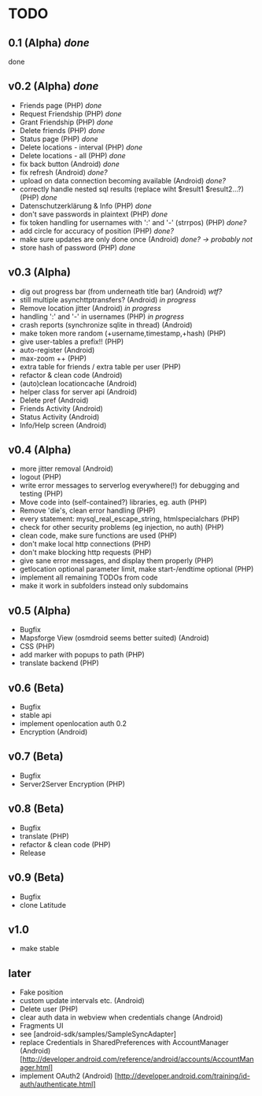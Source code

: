 TODO
====

0.1 (Alpha) *done*
---
done

v0.2 (Alpha) *done*
----
- Friends page (PHP) *done*
- Request Friendship (PHP) *done*
- Grant Friendship (PHP) *done*
- Delete friends (PHP) *done*
- Status page (PHP) *done*
- Delete locations - interval (PHP) *done*
- Delete locations - all (PHP) *done*
- fix back button (Android) *done*
- fix refresh (Android) *done?*
- upload on data connection becoming available (Android) *done?*
- correctly handle nested sql results (replace wiht $result1 $result2...?) (PHP) *done*
- Datenschutzerklärung & Info (PHP) *done*
- don't save passwords in plaintext (PHP) *done*
- fix token handling for usernames with ':' and '-' (strrpos) (PHP) *done?*
- add circle for accuracy of position (PHP) *done?*
- make sure updates are only done once (Android) *done? -> probably not*
- store hash of password (PHP) *done*

v0.3 (Alpha)
-----------
- dig out progress bar (from underneath title bar) (Android) *wtf?*
- still multiple asynchttptransfers? (Android) *in progress*
- Remove location jitter (Android) *in progress*
- handling ':' and '-' in usernames (PHP) *in progress*
- crash reports (synchronize sqlite in thread) (Android)
- make token more random (+username,timestamp,+hash) (PHP)
- give user-tables a prefix!! (PHP)
- auto-register (Android)
- max-zoom ++ (PHP)
- extra table for friends / extra table per user (PHP)
- refactor & clean code (Android)
- (auto)clean locationcache (Android)
- helper class for server api (Android)
- Delete pref (Android)
- Friends Activity (Android)
- Status Activity (Android)
- Info/Help screen (Android)

v0.4 (Alpha)
------------
- more jitter removal (Android)
- logout (PHP)
- write error messages to serverlog everywhere(!) for debugging and testing (PHP)
- Move code into (self-contained?) libraries, eg. auth (PHP)
- Remove 'die's, clean error handling (PHP)
- every statement: mysql_real_escape_string, htmlspecialchars (PHP)
- check for other security problems (eg injection, no auth) (PHP)
- clean code, make sure functions are used (PHP)
- don't make local http connections (PHP)
- don't make blocking http requests (PHP)
- give sane error messages, and display them properly (PHP)
- getlocation optional parameter limit, make start-/endtime optional (PHP)
- implement all remaining TODOs from code
- make it work in subfolders instead only subdomains

v0.5 (Alpha)
-----------
- Bugfix
- Mapsforge View (osmdroid seems better suited) (Android)
- CSS (PHP)
- add marker with popups to path (PHP)
- translate backend (PHP)

v0.6 (Beta)
-----------
- Bugfix
- stable api
- implement openlocation auth 0.2
- Encryption (Android)

v0.7 (Beta)
-----------
- Bugfix
- Server2Server Encryption (PHP)

v0.8 (Beta)
-----------
- Bugfix
- translate (PHP)
- refactor & clean code (PHP)
- Release

v0.9 (Beta)
-----------
- Bugfix
- clone Latitude

v1.0
----
- make stable

later
-----
- Fake position
- custom update intervals etc. (Android)
- Delete user (PHP)
- clear auth data in webview when credentials change (Android)
- Fragments UI
- see [android-sdk/samples/SampleSyncAdapter]
- replace Credentials in SharedPreferences with AccountManager (Android) [http://developer.android.com/reference/android/accounts/AccountManager.html]
- implement OAuth2 (Android) [http://developer.android.com/training/id-auth/authenticate.html]
